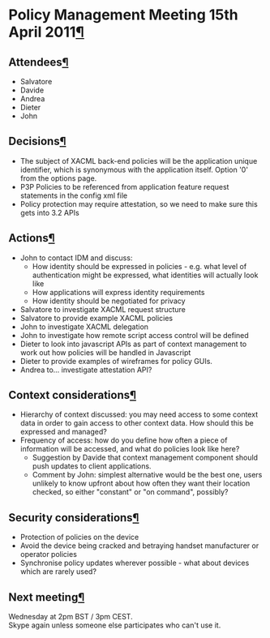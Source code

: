Policy Management Meeting 15th April 2011[¶](#Policy-Management-Meeting-15th-April-2011)
========================================================================================

Attendees[¶](#Attendees)
------------------------

-   Salvatore
-   Davide
-   Andrea
-   Dieter
-   John

Decisions[¶](#Decisions)
------------------------

-   The subject of XACML back-end policies will be the application
    unique identifier, which is synonymous with the application itself.
    Option '0' from the options page.
-   P3P Policies to be referenced from application feature request
    statements in the config xml file
-   Policy protection may require attestation, so we need to make sure
    this gets into 3.2 APIs

Actions[¶](#Actions)
--------------------

-   John to contact IDM and discuss:
    -   How identity should be expressed in policies - e.g. what level
        of authentication might be expressed, what identities will
        actually look like
    -   How applications will express identity requirements
    -   How identity should be negotiated for privacy
-   Salvatore to investigate XACML request structure
-   Salvatore to provide example XACML policies
-   John to investigate XACML delegation
-   John to investigate how remote script access control will be defined
-   Dieter to look into javascript APIs as part of context management to
    work out how policies will be handled in Javascript
-   Dieter to provide examples of wireframes for policy GUIs.
-   Andrea to... investigate attestation API?

Context considerations[¶](#Context-considerations)
--------------------------------------------------

-   Hierarchy of context discussed: you may need access to some context
    data in order to gain access to other context data. How should this
    be expressed and managed?
-   Frequency of access: how do you define how often a piece of
    information will be accessed, and what do policies look like here?
    -   Suggestion by Davide that context management component should
        push updates to client applications.
    -   Comment by John: simplest alternative would be the best one,
        users unlikely to know upfront about how often they want their
        location checked, so either "constant" or "on command",
        possibly?

Security considerations[¶](#Security-considerations)
----------------------------------------------------

-   Protection of policies on the device
-   Avoid the device being cracked and betraying handset manufacturer or
    operator policies
-   Synchronise policy updates wherever possible - what about devices
    which are rarely used?

Next meeting[¶](#Next-meeting)
------------------------------

Wednesday at 2pm BST / 3pm CEST.\
Skype again unless someone else participates who can't use it.

